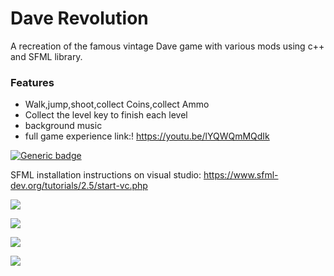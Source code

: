 # Dave Revolution
A recreation of the famous vintage Dave game with various mods using c++ and SFML library.
### Features

- Walk,jump,shoot,collect Coins,collect Ammo
- Collect the level key to finish each level 
- background music
- full  game experience link:!
https://youtu.be/lYQWQmMQdIk

[![Generic badge](https://img.shields.io/badge/C++11-SFML-<COLOR>.svg)](https://shields.io/)

SFML installation instructions on visual studio:
https://www.sfml-dev.org/tutorials/2.5/start-vc.php

![](https://od.lk/s/ODFfNDI2NjM2OTVf/SharedScreenshot.jpg)

![](https://od.lk/s/ODFfNDI2NjM2ODhf/Dangerous%20Dave%206_24_2019%202_49_06%20PM.png)

![](https://od.lk/s/ODFfNDI2NjM2ODhf/Dangerous%20Dave%206_24_2019%202_49_06%20PM.png)

![](https://od.lk/s/ODFfNDI2NjM2OTFf/Dangerous%20Dave%206_24_2019%202_47_38%20PM.png)
